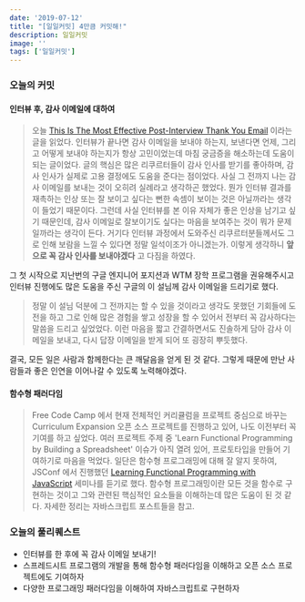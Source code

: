 ```yaml
---
date: '2019-07-12'
title: "[일일커밋] 4만큼 커밋해!"
description: 일일커밋
image: ''
tags: ['일일커밋']
---
```


### 오늘의 커밋

#### 인터뷰 후, 감사 이메일에 대하여
> 오늘 [This Is The Most Effective Post-Interview Thank You Email](https://www.freecodecamp.org/news/interview-thank-you-email/) 이라는 글을 읽었다. 인터뷰가 끝나면 감사 이메일을 보내야 하는지, 보낸다면 언제, 그리고 어떻게 보내야 하는지가 항상 고민이었는데 마침 궁금증을 해소하는데 도움이 되는 글이었다. 글의 핵심은 많은 리쿠르터들이 감사 인사를 받기를 좋아하며, 감사 인사가 실제로 고용 결정에도 도움을 준다는 점이었다. 사실 그 전까지 나는 감사 이메일를 보내는 것이 오히려 실례라고 생각하곤 했었다. 뭔가 인터뷰 결과를 재촉하는 인상 또는 잘 보이고 싶다는 뻔한 속셈이 보이는 것은 아닐까라는 생각이 들었기 때문이다. 그런데 사실 인터뷰를 본 이유 자체가 좋은 인상을 남기고 싶기 때문인데, 감사 이메일로 잘보이기도 싶다는 마음을 보여주는 것이 뭐가 문제일까라는 생각이 든다. 거기다 인터뷰 과정에서 도와주신 리쿠르터분들께서도 그로 인해 보람을 느낄 수 있다면 정말 일석이조가 아니겠는가. 이렇게 생각하니 __앞으로 꼭 감사 인사를 보내야겠다__ 고 다짐을 하였다. 

그 첫 시작으로 지난번의 구글 엔지니어 포지션과 WTM 장학 프로그램을 권유해주시고 인터뷰 진행에도 많은 도움을 주신 구글의 이 설님께 감사 이메일을 드리기로 했다. 
> 정말 이 설님 덕분에 그 전까지는 할 수 있을 것이라고 생각도 못했던 기회들에 도전을 하고 그로 인해 많은 경험을 쌓고 성장을 할 수 있어서 전부터 꼭 감사하다는 말씀을 드리고 싶었었다. 이런 마음을 짧고 간결하면서도 진솔하게 담아 감사 이메일을 보내고, 다시 답장 이메일을 받게 되어 또 굉장히 뿌듯했다. 

결국, 모든 일은 사람과 함께한다는 큰 깨달음을 얻게 된 것 같다. 그렇게 때문에 만난 사람들과 좋은 인연을 이어나갈 수 있도록 노력해야겠다.


#### 함수형 패러다임
> Free Code Camp 에서 현재 전체적인 커리큘럼을 프로젝트 중심으로 바꾸는 Curriculum Expansion 오픈 소스 프로젝트를 진행하고 있어, 나도 이전부터 꼭 기여를 하고 싶었다. 여러 프로젝트 주제 중 'Learn Functional Programming by Building a Spreadsheet' 이슈가 아직 열려 있어, 프로토타입을 만들어 기여하기로 마음을 먹었다. 일단은 함수형 프로그래밍에 대해 잘 알지 못하여, JSConf 에서 진행했던 [Learning Functional Programming with JavaScript](https://www.youtube.com/watch?v=e-5obm1G_FY&list=LL2g61XaEZyN81Lp2X0Im7aw&index=2&t=253s) 세미나를 듣기로 했다. 함수형 프로그래밍이란 모든 것을 함수로 구현하는 것이고 그와 관련된 핵심적인 요소들을 이해하는데 많은 도움이 된 것 같다. 자세한 정리는 자바스크립트 포스트들을 참고.

### 오늘의 풀리퀘스트
- 인터뷰를 한 후에 꼭 감사 이메일 보내기!
- 스프레드시트 프로그램의 개발을 통해 함수형 패러다임을 이해하고 오픈 소스 프로젝트에도 기여하자 
- 다양한 프로그래밍 패러다임을 이해하여 자바스크립트로 구현하자